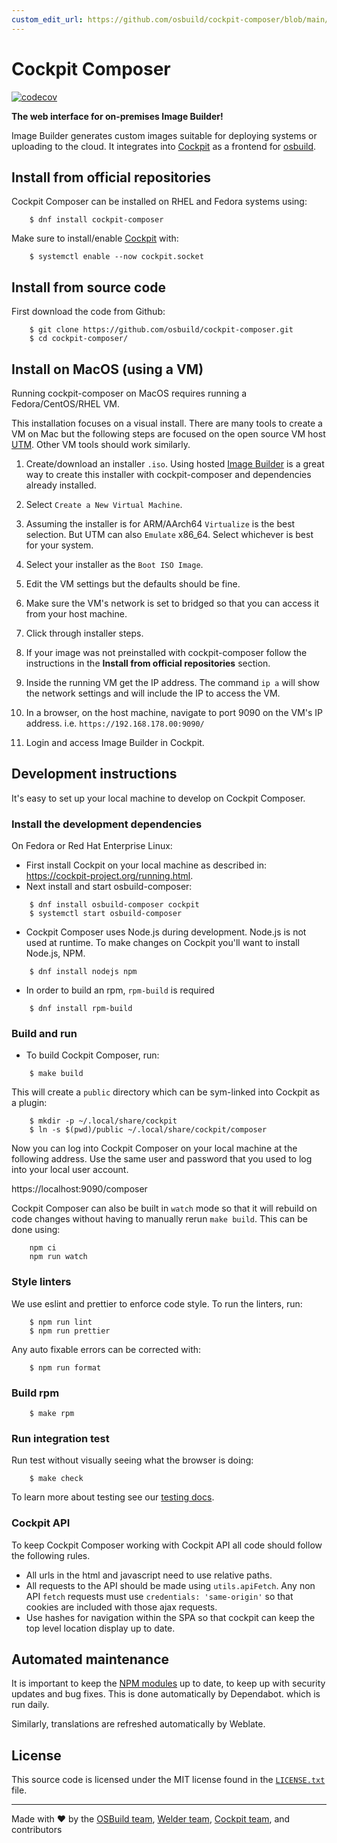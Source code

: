 ```yaml
---
custom_edit_url: https://github.com/osbuild/cockpit-composer/blob/main/README.md
---
```

# Cockpit Composer

<!--
[//]: # ( DO NOT MODIFY THIS FILE! )
[//]: # ( This content is generated by `scripts/pull_readmes.py` )
[//]: # ( Rather change the source of this: https://github.com/osbuild/cockpit-composer/blob/main/README.md )
-->

[![codecov](https://codecov.io/gh/osbuild/cockpit-composer/branch/main/graph/badge.svg)](https://codecov.io/gh/osbuild/cockpit-composer)

**The web interface for on-premises Image Builder!**

Image Builder generates custom images suitable for deploying systems or uploading to
the cloud. It integrates into [Cockpit](https://cockpit-project.org/) as a
frontend for [osbuild](https://github.com/osbuild).

## Install from official repositories

Cockpit Composer can be installed on RHEL and Fedora systems using:

```
    $ dnf install cockpit-composer
```

Make sure to install/enable [Cockpit](https://cockpit-project.org/) with:

```
    $ systemctl enable --now cockpit.socket
```

## Install from source code

First download the code from Github:

```
    $ git clone https://github.com/osbuild/cockpit-composer.git
    $ cd cockpit-composer/
```


## Install on MacOS (using a VM)

Running cockpit-composer on MacOS requires running a Fedora/CentOS/RHEL VM.

This installation focuses on a visual install. There are many tools to create a VM on Mac 
but the following steps are focused on the open source VM host [UTM](https://github.com/utmapp/UTM). Other VM tools should work similarly.

1. Create/download an installer `.iso`. Using hosted [Image Builder](https://console.redhat.com/insights/image-builder) is a great way to create this installer with cockpit-composer and dependencies already installed.

2. Select `Create a New Virtual Machine`.

3. Assuming the installer is for ARM/AArch64 `Virtualize` is the best selection. But UTM can also `Emulate` x86_64. Select whichever is best for your system.

4. Select your installer as the `Boot ISO Image`.

5. Edit the VM settings but the defaults should be fine.

6. Make sure the VM's network is set to bridged so that you can access it from your host machine.

7. Click through installer steps.

8. If your image was not preinstalled with cockpit-composer follow the instructions in the **Install from official repositories** section.

9. Inside the running VM get the IP address. The command `ip a` will show the network settings and will include the IP to access the VM.

10. In a browser, on the host machine, navigate to port 9090 on the VM's IP address. i.e. `https://192.168.178.00:9090/`

11. Login and access Image Builder in Cockpit.

## Development instructions

It's easy to set up your local machine to develop on Cockpit Composer.

### Install the development dependencies

On Fedora or Red Hat Enterprise Linux:

* First install Cockpit on your local machine as described in: https://cockpit-project.org/running.html.
* Next install and start osbuild-composer:
```
    $ dnf install osbuild-composer cockpit
    $ systemctl start osbuild-composer
```

* Cockpit Composer uses Node.js during development. Node.js is not used at runtime. To make changes on Cockpit you'll want to install Node.js, NPM.
```
    $ dnf install nodejs npm
```

* In order to build an rpm, `rpm-build` is required
```
    $ dnf install rpm-build
```

### Build and run

* To build Cockpit Composer, run:
```
    $ make build
```

This will create a `public` directory which can be sym-linked into Cockpit as a plugin:
```
    $ mkdir -p ~/.local/share/cockpit
    $ ln -s $(pwd)/public ~/.local/share/cockpit/composer
```

Now you can log into Cockpit Composer on your local machine at the following address. Use the same user and password that you used to log into your local user account.

https://localhost:9090/composer

Cockpit Composer can also be built in `watch` mode so that it will rebuild on code changes without having to manually rerun `make build`. This can be done using:

```
    npm ci
    npm run watch
```

### Style linters

We use eslint and prettier to enforce code style. To run the linters, run:
```
    $ npm run lint
    $ npm run prettier
```

Any auto fixable errors can be corrected with:
```
    $ npm run format
```

### Build rpm

```
    $ make rpm
```

### Run integration test

Run test without visually seeing what the browser is doing:

```
    $ make check
```

To learn more about testing see our [testing docs](https://github.com/osbuild/cockpit-composer/tree/main/test).


### Cockpit API

To keep Cockpit Composer working with Cockpit API all code should follow the following rules.

 * All urls in the html and javascript need to use relative paths.
 * All requests to the API should be made using ```utils.apiFetch```. Any non API ```fetch``` requests
   must use ```credentials: 'same-origin'``` so that cookies are included with those ajax requests.
 * Use hashes for navigation within the SPA so that cockpit can keep the top level location display
   up to date.

## Automated maintenance

It is important to keep the [NPM modules](https://github.com/osbuild/cockpit-composer/tree/main/package.json) up to date, to keep
up with security updates and bug fixes. This is done automatically by Dependabot.
which is run daily.

Similarly, translations are refreshed automatically by Weblate.

## License

This source code is licensed under the MIT license found in the [`LICENSE.txt`](https://github.com/osbuild/cockpit-composer/tree/main/LICENSE.txt) file.

---
Made with ♥ by the [OSBuild team](https://github.com/orgs/osbuild/people), [Welder team](https://github.com/orgs/weldr/people), [Cockpit team](https://github.com/orgs/cockpit-project/people), and contributors

